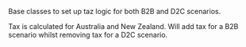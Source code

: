 Base classes to set up taz logic for both B2B and D2C scenarios. 

Tax is calculated for Australia and New Zealand. Will add tax for a B2B scenario whilst removing tax for a D2C scenario.
